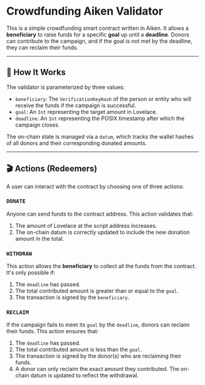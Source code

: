 # Crowdfunding Aiken Validator

This is a simple crowdfunding smart contract written in Aiken. It allows a **beneficiary** to raise funds for a specific **goal** up until a **deadline**. Donors can contribute to the campaign, and if the goal is not met by the deadline, they can reclaim their funds.

---

## 📜 How It Works

The validator is parameterized by three values:

-   `beneficiary`: The `VerificationKeyHash` of the person or entity who will receive the funds if the campaign is successful.
-   `goal`: An `Int` representing the target amount in Lovelace.
-   `deadline`: An `Int` representing the POSIX timestamp after which the campaign closes.

The on-chain state is managed via a `datum`, which tracks the wallet hashes of all donors and their corresponding donated amounts.

---

## 🎬 Actions (Redeemers)

A user can interact with the contract by choosing one of three actions:

### `DONATE`

Anyone can send funds to the contract address. This action validates that:

1.  The amount of Lovelace at the script address increases.
2.  The on-chain datum is correctly updated to include the new donation amount in the total.

### `WITHDRAW`

This action allows the **beneficiary** to collect all the funds from the contract. It's only possible if:

1.  The `deadline` has passed.
2.  The total contributed amount is greater than or equal to the `goal`.
3.  The transaction is signed by the `beneficiary`.

### `RECLAIM`

If the campaign fails to meet its `goal` by the `deadline`, donors can reclaim their funds. This action ensures that:

1.  The `deadline` has passed.
2.  The total contributed amount is less than the `goal`.
3.  The transaction is signed by the donor(s) who are reclaiming their funds.
4.  A donor can only reclaim the exact amount they contributed. The on-chain datum is updated to reflect the withdrawal.